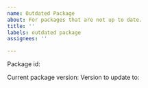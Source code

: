 ```yaml
---
name: Outdated Package
about: For packages that are not up to date.
title: ''
labels: outdated package
assignees: ''

---
```


<!--- Fill in the title above with the package id like so: (packageID) outdated -->

<!-- Id of the package that is out of date  -->
Package id:

<!-- Optional -->
Current package version: 
Version to update to:
